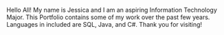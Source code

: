 Hello All!
My name is Jessica and I am an aspiring Information Technology Major.
This Portfolio contains some of my work over the past few years.
Languages in included are SQL, Java, and C#.
Thank you for visiting! 
